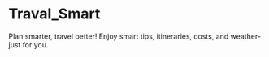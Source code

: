 # Traval_Smart
Plan smarter, travel better! Enjoy smart tips, itineraries, costs, and weather-just for you.
